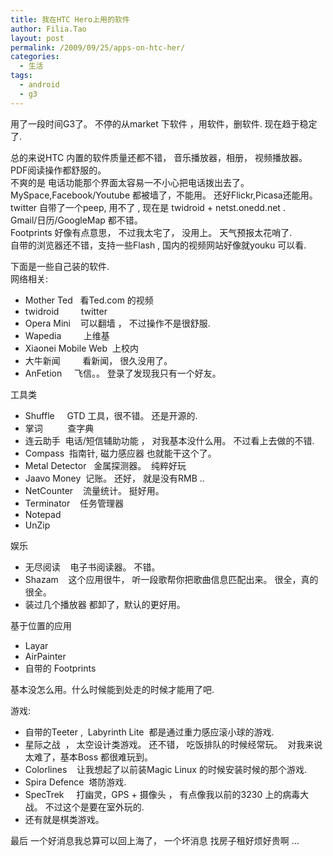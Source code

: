 ```yaml
---
title: 我在HTC Hero上用的软件
author: Filia.Tao
layout: post
permalink: /2009/09/25/apps-on-htc-her/
categories:
  - 生活
tags:
  - android
  - g3
---
```

用了一段时间G3了。 不停的从market 下软件 ，用软件，删软件. 现在趋于稳定了.

总的来说HTC 内置的软件质量还都不错， 音乐播放器，相册， 视频播放器。 PDF阅读操作都舒服的。  
不爽的是 电话功能那个界面太容易一不小心把电话拨出去了。MySpace,Facebook/Youtube 都被墙了，不能用。 还好Flickr,Picasa还能用。  
twitter 自带了一个peep, 用不了 , 现在是 twidroid + netst.onedd.net .  
Gmail/日历/GoogleMap 都不错。  
Footprints 好像有点意思， 不过我太宅了， 没用上。 天气预报太花哨了.  
自带的浏览器还不错，支持一些Flash , 国内的视频网站好像就youku 可以看.

下面是一些自己装的软件.  
网络相关:

  * Mother Ted   看Ted.com 的视频
  * twidroid         twitter
  * Opera Mini    可以翻墙 ， 不过操作不是很舒服.
  * Wapedia         上维基
  * Xiaonei Mobile Web  上校内
  * 大牛新闻         看新闻， 很久没用了。
  * AnFetion     飞信。。 登录了发现我只有一个好友。

工具类

  * Shuffle     GTD 工具，很不错。 还是开源的.
  * 掌词          查字典
  * 连云助手  电话/短信辅助功能 ， 对我基本没什么用。 不过看上去做的不错.
  * Compass  指南针, 磁力感应器 也就能干这个了。
  * Metal Detector   金属探测器。  纯粹好玩
  * Jaavo Money  记账。 还好， 就是没有RMB ..
  * NetCounter    流量统计。 挺好用。
  * Terminator    任务管理器
  * Notepad
  * UnZip

娱乐

  * 无尽阅读    电子书阅读器。 不错。
  * Shazam    这个应用很牛， 听一段歌帮你把歌曲信息匹配出来。 很全，真的很全。
  * 装过几个播放器 都卸了，默认的更好用。

基于位置的应用

  * Layar
  * AirPainter
  * 自带的 Footprints

基本没怎么用。什么时候能到处走的时候才能用了吧.

游戏:

  * 自带的Teeter ,  Labyrinth Lite  都是通过重力感应滚小球的游戏.
  * 星际之战  ， 太空设计类游戏。 还不错， 吃饭排队的时候经常玩。  对我来说太难了，基本Boss 都很难玩到。
  * Colorlines    让我想起了以前装Magic Linux 的时候安装时候的那个游戏.
  * Spira Defence  塔防游戏.
  * SpecTrek     打幽灵，GPS + 摄像头 ， 有点像我以前的3230 上的病毒大战。 不过这个是要在室外玩的.
  * 还有就是棋类游戏。

最后 一个好消息我总算可以回上海了， 一个坏消息 找房子租好烦好贵啊 &#8230;
